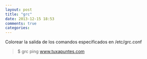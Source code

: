 ```yaml
---
layout: post
title: "grc"
date: 2013-12-15 18:53
comments: true
categories: 
---
```

Colorear la salida de los comandos especificados en /etc/grc.conf 

>$ grc ping www.tuxapuntes.com

